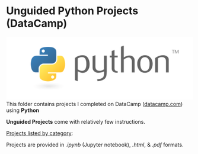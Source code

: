 # Unguided Python Projects (DataCamp)
![Python Logo](../../../assets/python.png)
  This folder contains projects I completed on DataCamp ([datacamp.com](datacamp.com)) using **Python**

**Unguided Projects** come with relatively few instructions.

<u>Projects listed by category</u>:
  

Projects are provided in *.ipynb* (Jupyter notebook), *.html*, & *.pdf* formats.
